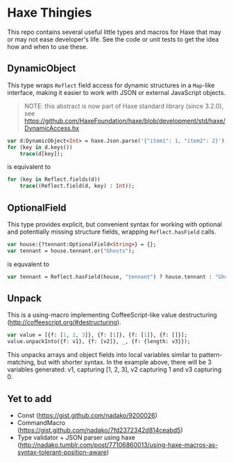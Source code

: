 # Haxe Thingies

This repo contains several useful little types and macros for Haxe that may or may not ease developer's life. See the code or unit tests to get the idea how and when to use these.

## DynamicObject

This type wraps `Reflect` field access for dynamic structures in a `Map`-like interface, making it easier to work with JSON or external JavaScript objects.

> NOTE: this abstract is now part of Haxe standard library (since 3.2.0), see https://github.com/HaxeFoundation/haxe/blob/development/std/haxe/DynamicAccess.hx

```haxe
var d:DynamicObject<Int> = haxe.Json.parse('{"item1": 1, "item2": 2}');
for (key in d.keys())
    trace(d[key]);
```

is equivalent to

```haxe
for (key in Reflect.fields(d))
    trace((Reflect.field(d, key) : Int));
```


## OptionalField

This type provides explicit, but convenient syntax for working with optional and potentially missing structure fields, wrapping `Reflect.hasField` calls.

```haxe
var house:{?tennant:OptionalField<String>} = {};
var tennant = house.tennant.or("Ghosts");
```

is equvalent to

```haxe
var tennant = Reflect.hasField(house, "tennant") ? house.tennant : "Ghosts";
```

## Unpack

This is a using-macro implementing CoffeeScript-like value destructuring (http://coffeescript.org/#destructuring).

```haxe
var value = [{f: [1, 2, 3]}, {f: [1]}, {f: [1]}, {f: []}];
value.unpackInto({f: v1}, {f: [v2]}, _, {f: {length: v3}});
```

This unpacks arrays and object fields into local variables similar to pattern-matching, but with shorter syntax.
In the example above, there will be 3 variables generated: v1, capturing [1, 2, 3], v2 capturing 1 and v3 capturing 0.


## Yet to add
 * Const (https://gist.github.com/nadako/9200026)
 * CommandMacro (https://gist.github.com/nadako/7fd2372342d814ceabd5)
 * Type validator + JSON parser using haxe (http://nadako.tumblr.com/post/77106860013/using-haxe-macros-as-syntax-tolerant-position-aware)
